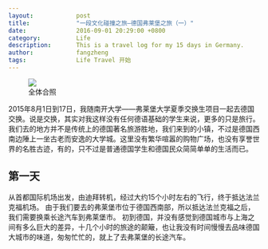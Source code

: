 ```yaml
---
layout:            post
title:             "一段文化碰撞之旅—德国弗莱堡之旅（一）"
date:              2016-09-01 20:29:00 +0800
category:          Life
description:       This is a travel log for my 15 days in Germany.  
author:            fangzheng
tags:              Life Travel 开始
---
```

<figure>
<img src="{{ site.github.url }}/media/img/IMG_2169.jpg" />
<figcaption>全体合照</figcaption>
</figure>

2015年8月1日到17日，我随南开大学——弗莱堡大学夏季交换生项目一起去德国交换。说是交换，其实对我这样没有任何德语基础的学生来说，更多的只是旅行。
我们去的地方并不是传统上的德国著名旅游胜地，我们来到的小镇，不过是德国西南边陲上一坐古老而安逸的大学城。这里没有繁华喧嚣的购物广场，也没有享誉世界的名胜古迹，有的，只不过是普通德国学生和德国民众简简单单的生活而已。

## 第一天
从首都国际机场出发，由迪拜转机，经过大约15个小时左右的飞行，终于抵达法兰克福机场。
由于我们要去的弗莱堡市位于德国西南部，所以抵达法兰克福之后，我们需要换乘长途汽车到弗莱堡市。
初到德国，并没有感觉到德国城市与上海之间有多么巨大的差异，十几个小时的旅途的颠簸，也让我没有时间慢慢去品味德国大城市的味道，匆匆忙忙的，就上了去弗莱堡的长途汽车。